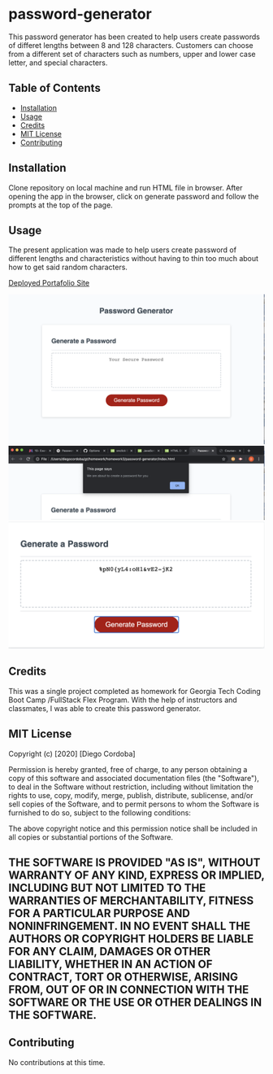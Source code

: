 # password-generator
This password generator has been created to help users create passwords of differet lengths between 8 and 128 characters.  Customers can choose from a different set of characters such as numbers, upper and lower case letter, and special characters.

## Table of Contents 

* [Installation](#installation)
* [Usage](#usage)
* [Credits](#credits)
* [MIT License](#MIT-License)
* [Contributing](#Contributing)

## Installation

Clone repository on local machine and run HTML file in browser. After opening the app in the browser, click on generate password and follow the prompts at the top of the page.

## Usage 
The present application was made to help users create password of different lengths and characteristics without having to thin too much about how to get said random characters.

[Deployed Portafolio Site](https://diegocordoba87.github.io/password-generator/)

![Web App Upper ](assets/images/password_generator_main.png)
![Web App Middle](assets/images/password_generator_prompt.png)
![Web App Lower ](assets/images/password_generated.png)

## Credits

This was a single project completed as homework for Georgia Tech Coding Boot Camp /FullStack Flex Program. With the help of instructors and classmates, I was able to create this password generator.

## MIT License

Copyright (c) [2020] [Diego Cordoba]

Permission is hereby granted, free of charge, to any person obtaining a copy
of this software and associated documentation files (the "Software"), to deal
in the Software without restriction, including without limitation the rights
to use, copy, modify, merge, publish, distribute, sublicense, and/or sell
copies of the Software, and to permit persons to whom the Software is
furnished to do so, subject to the following conditions:

The above copyright notice and this permission notice shall be included in all
copies or substantial portions of the Software.

THE SOFTWARE IS PROVIDED "AS IS", WITHOUT WARRANTY OF ANY KIND, EXPRESS OR
IMPLIED, INCLUDING BUT NOT LIMITED TO THE WARRANTIES OF MERCHANTABILITY,
FITNESS FOR A PARTICULAR PURPOSE AND NONINFRINGEMENT. IN NO EVENT SHALL THE
AUTHORS OR COPYRIGHT HOLDERS BE LIABLE FOR ANY CLAIM, DAMAGES OR OTHER
LIABILITY, WHETHER IN AN ACTION OF CONTRACT, TORT OR OTHERWISE, ARISING FROM,
OUT OF OR IN CONNECTION WITH THE SOFTWARE OR THE USE OR OTHER DEALINGS IN THE
SOFTWARE.
---

## Contributing

No contributions at this time. 